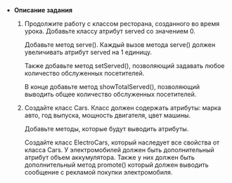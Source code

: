 - **Описание задания**
  1. Продолжите работу с классом ресторана, созданного во время урока. Добавьте классу атрибут served со значением 0.

     Добавьте метод serve(). Каждый вызов метода serve() должен увеличивать атрибут served на 1 единицу.

     Также добавьте метод setServed(), позволяющий задавать любое количество обслуженных посетителей.

     В конце добавьте метод showTotalServed(), позволяющий выводить общее количество обслуженных посетителей.

  2. Создайте класс Cars. Класс должен содержать атрибуты: марка авто, год выпуска, мощность двигателя, цвет машины.

     Добавьте методы, которые будут выводить атрибуты.

     Создайте класс ElectroCars, который наследует все свойства от класса Cars. У электромобилей должен быть дополнительный атрибут объем аккумулятора. Также у них должен быть дополнительный метод promote() который должен выводить сообщение с рекламой покупки электромобиля.
